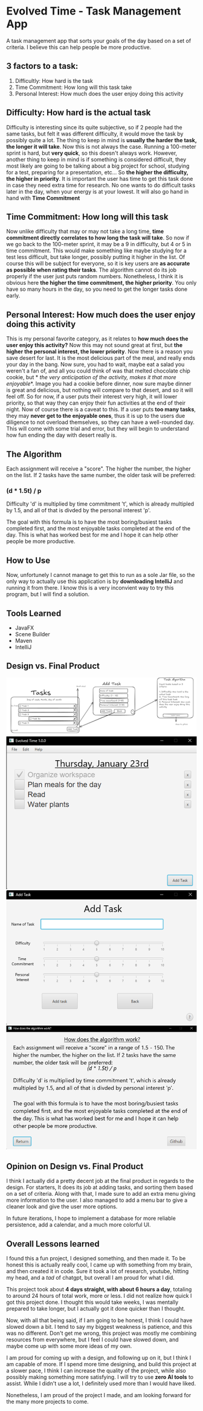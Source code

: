 # Evolved Time - Task Management App
A task management app that sorts your goals of the day based on a set of criteria. I believe this can help people be more productive.

## **3 factors to a task**:

1. Difficultly: How hard is the task
2. Time Commitment: How long will this task take
3. Personal Interest: How much does the user enjoy doing this activity

## Difficulty: How hard is the actual task

Difficulty is interesting since its quite subjective, so if 2 people had the same tasks, but felt it was different
difficulty, it would move the task by possibly quite a lot. The thing to keep in mind is **usually the harder the task,
the longer it will take**. Now this is not always the case. Running a 100-meter sprint is hard, but **very quick**, so
this doesn't always work. However, another thing to keep in mind is if something is considered difficult, they most
likely are going to be talking about a big project for school, studying for a test, preparing for a presentation, etc...
So **the higher the difficulty, the higher in priority**. It is important the user has time to get this task done in
case they need extra time for research. No one wants to do difficult tasks later in the day, when your energy is at your
lowest. It will also go hand in hand with **Time Commitment**

## Time Commitment: How long will this task

Now unlike difficulty that may or may not take a long time, **time commitment directly correlates to how long the task
will take**. So now if we go back to the 100-meter sprint, it may be a 9 in difficulty, but 4 or 5 in time commitment.
This would make something like maybe studying for a test less difficult, but take longer, possibly putting it higher in
the list. Of course this will be subject for everyone, so it is key users are **as accurate as possible when rating
their tasks**. The algorithm cannot do its job properly if the user just puts random numbers. Nonetheless, I think it is
obvious here **the higher the time commitment, the higher priority**. You only have so many hours in the day, so you
need to get the longer tasks done early.

## Personal Interest: How much does the user enjoy doing this activity

This is my personal favorite category, as it relates to **how much does the user enjoy this activity?** Now this may not
sound great at first, but **the higher the personal interest, the lower priority**. Now there is a reason you save
desert for last. It is the most delicious part of the meal, and really ends your day in the bang. Now sure, you had to
wait, maybe eat a salad you weren't a fan of, and all you could think of was that melted chocolate chip cookie, but *
*the very anticipation of the activity, makes it that more enjoyable**. Image you had a cookie before dinner, now sure
maybe dinner is great and delicious, but nothing will compare to that desert, and so it will feel off. So for now, if a
user puts their interest very high, it will lower priority, so that way they can enjoy their fun activities at the end
of their night. Now of course there is a caveat to this. If a user puts **too many tasks**, they may **never get to the
enjoyable ones**, thus it is up to the users due diligence to not overload themselves, so they can have a well-rounded
day. This will come with some trial and error, but they will begin to understand how fun ending the day with desert
really is.

## The Algorithm

Each assignment will receive a "score". The higher the number, the higher on the list. If 2 tasks have the same number,
the older task will be preferred:

### (d * 1.5t) / p

Difficulty 'd' is multiplied by time commitment 't', which is already multipled by 1.5, and all of that is divded by the personal interest 'p'.

The goal with this formula is to have the most boring/busiest tasks completed first, and the most enjoyable tasks
completed at the end of the day. This is what has worked best for me and I hope it can help other people be more
productive.

## How to Use
Now, unfortunely I cannot manage to get this to run as a sole Jar file, so the only way to actually use this application is by **downloading IntelliJ** and running it from there. I know this is a very inconvient way to try this program, but I will find a solution.

## Tools Learned
- JavaFX
- Scene Builder
- Maven
- IntelliJ
## Design vs. Final Product
![](https://github.com/EdgarQuinones/Evolved-Time/blob/master/Images/design.png)
![](https://github.com/EdgarQuinones/Evolved-Time/blob/master/Images/finalproduct1.png)
![](https://github.com/EdgarQuinones/Evolved-Time/blob/master/Images/finalproduct2.png)
![](https://github.com/EdgarQuinones/Evolved-Time/blob/master/Images/finalproduct3.png)
## Opinion on Design vs. Final Product
I think I actually did a pretty decent job at the final product in regards to the design. For starters, It does its job at adding tasks, and sorting them based on a set of criteria. Along with that, I made sure to add an extra menu giving more information to the user. I also managed to add a menu bar to give a cleaner look and give the user more options.

In future iterations, I hope to implement a database for more reliable persistence, add a calendar, and a much more colorful UI.  

## Overall Lessons learned
I found this a fun project, I designed something, and then made it. To be honest this is actually really cool, I came up with something from my brain, and then created it in code. Sure it took a lot of research, youtube, hitting my head, and a *tad* of chatgpt, but overall I am proud for what I did. 

This project took about **4 days straight, with about 6 hours a day**, totaling to around 24 hours of total work, more or less. I did not realize how quick I got this project done. I thought this would take weeks, I was mentally prepared to take longer, but I actually got it done quicker than I thought. 

Now, with all that being said, if I am going to be honest, I think I could have slowed down a bit. I tend to say my biggest weakness is patience, and this was no different. Don't get me wrong, this project was mostly me combining resources from everywhere, but I feel I could have slowed down, and maybe come up with some more ideas of my own. 

I am proud for coming up with a design, and following up on it, but I think I am capable of more. If I spend more time designing, and build this project at a slower pace, I think I can increase the quality of the project, while also possibly making something more satisfying. I will try to use **zero AI tools** to assist. While I didn't use a lot, I definitely used more than I would have liked.

Nonetheless, I am proud of the project I made, and am looking forward for the many more projects to come.
